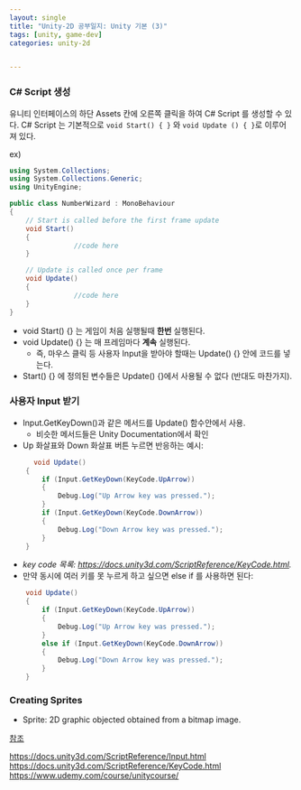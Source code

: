 ```yaml
---
layout: single
title: "Unity-2D 공부일지: Unity 기본 (3)"
tags: [unity, game-dev]
categories: unity-2d


---
```


### C# Script 생성

유니티 인터페이스의 하단 Assets 칸에 오른쪽 클릭을 하여 C# Script 를 생성할 수 있다.
C# Script 는 기본적으로 `void Start() { }` 와 `void Update () { }`로 이루어져 있다.

ex)

```c#
using System.Collections;
using System.Collections.Generic;
using UnityEngine;

public class NumberWizard : MonoBehaviour
{
    // Start is called before the first frame update
    void Start()
    {
				//code here
    }

    // Update is called once per frame
    void Update()
    {
				//code here
    }
}
```

- void Start() {} 는 게임이 처음 실행될때 **한번** 실행된다.
- void Update() {} 는 매 프레임마다 **계속** 실행된다. 
  - 즉, 마우스 클릭 등 사용자 Input을 받아야 할때는 Update() {} 안에 코드를 넣는다. 
- Start() {} 에 정의된 변수들은 Update() {}에서 사용될 수 없다 (반대도 마찬가지).

### 사용자 Input 받기

- Input.GetKeyDown()과 같은 메서드를 Update() 함수안에서 사용.
  - 비슷한 메서드들은 Unity Documentation에서 확인
- Up 화살표와 Down 화살표 버튼 누르면 반응하는 예시:

```c#
	  void Update()
    {
        if (Input.GetKeyDown(KeyCode.UpArrow))
        {
            Debug.Log("Up Arrow key was pressed.");
        }
        if (Input.GetKeyDown(KeyCode.DownArrow))
        {
            Debug.Log("Down Arrow key was pressed.");
        }
    }
```

- *key code 목록: https://docs.unity3d.com/ScriptReference/KeyCode.html.* 
- 만약 동시에 여러 키를 못 누르게 하고 싶으면 else if 를 사용하면 된다:

```c#
    void Update()
    {
        if (Input.GetKeyDown(KeyCode.UpArrow))
        {
            Debug.Log("Up Arrow key was pressed.");
        }
        else if (Input.GetKeyDown(KeyCode.DownArrow))
        {
            Debug.Log("Down Arrow key was pressed.");
        }
    }
```

### Creating Sprites

- Sprite: 2D graphic objected obtained from a bitmap image.

<u>참조</u>

https://docs.unity3d.com/ScriptReference/Input.html
https://docs.unity3d.com/ScriptReference/KeyCode.html
https://www.udemy.com/course/unitycourse/



